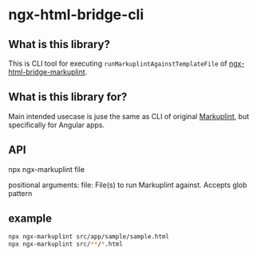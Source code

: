 # ngx-html-bridge-cli

## What is this library?

This is CLI tool for executing `runMarkuplintAgainstTemplateFile` of [ngx-html-bridge-markuplint](https://github.com/nagashimam/ngx-html-bridge-markuplint).

## What is this library for?

Main intended usecase is juse the same as CLI of original [Markuplint](https://markuplint.dev/), but specifically for Angular apps.

## API

npx ngx-markuplint file

positional arguments:
file: File(s) to run Markuplint against. Accepts glob pattern

## example

```bash
npx ngx-markuplint src/app/sample/sample.html
npx ngx-markuplint src/**/*.html
```
